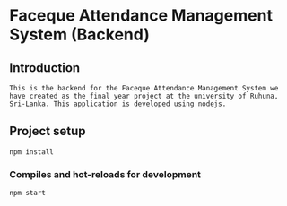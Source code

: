 # Faceque Attendance Management System (Backend)

## Introduction
    This is the backend for the Faceque Attendance Management System we have created as the final year project at the university of Ruhuna, Sri-Lanka. This application is developed using nodejs.

## Project setup
```
npm install
```

### Compiles and hot-reloads for development
```
npm start
```
